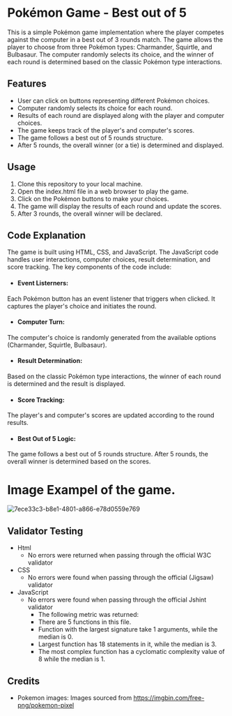 # Pokémon Game - Best out of 5 
This is a simple Pokémon game implementation where the player competes against the computer in a best out of 3 rounds match. The game allows the player to choose from three Pokémon types: Charmander, Squirtle, and Bulbasaur. The computer randomly selects its choice, and the winner of each round is determined based on the classic Pokémon type interactions.

## Features

* User can click on buttons representing different Pokémon choices.
* Computer randomly selects its choice for each round.
* Results of each round are displayed along with the player and computer choices.
* The game keeps track of the player's and computer's scores.
* The game follows a best out of 5 rounds structure.
* After 5 rounds, the overall winner (or a tie) is determined and displayed.

## Usage
1. Clone this repository to your local machine.
2. Open the index.html file in a web browser to play the game.
3. Click on the Pokémon buttons to make your choices.
4. The game will display the results of each round and update the scores.
5. After 3 rounds, the overall winner will be declared.

## Code Explanation
The game is built using HTML, CSS, and JavaScript. The JavaScript code handles user interactions, computer choices, result determination, and score tracking. The key components of the code include:

* #### Event Listerners:
Each Pokémon button has an event listener that triggers when clicked. It captures the player's choice and initiates the round.
* #### Computer Turn:
The computer's choice is randomly generated from the available options (Charmander, Squirtle, Bulbasaur).
* #### Result Determination: 
 Based on the classic Pokémon type interactions, the winner of each round is determined and the result is displayed.
* #### Score Tracking: 
The player's and computer's scores are updated according to the round results.
* #### Best Out of 5 Logic: 
The game follows a best out of 5 rounds structure. After 5 rounds, the overall winner is determined based on the scores.

# Image Exampel of the game. 
![7ece33c3-b8e1-4801-a866-e78d0559e769](https://github.com/PerparimShabani/Project-2/assets/132937791/93cf8f17-89d1-435c-8af0-5276cfbc504f)

## Validator Testing 
* Html
  - No errors were returned when passing through the official W3C validator
* CSS
  - No errors were found when passing through the official (Jigsaw) validator
* JavaScript
  - No errors were found when passing through the official Jshint validator
    - The following metric was returned:
    - There are 5 functions in this file.
    - Function with the largest signature take 1 arguments, while the median is 0.
    - Largest function has 18 statements in it, while the median is 3.
    - The most complex function has a cyclomatic complexity value of 8 while the median is 1.


## Credits 
* Pokemon images: Images sourced from https://imgbin.com/free-png/pokemon-pixel
